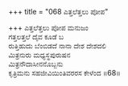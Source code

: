 +++
title = "068 ಎತ್ತಲೆತ್ತಲು ಪೋಪ"

+++
ಎತ್ತಲೆತ್ತಲು ಪೋಪ ಮನುಜಂ   
ಗತ್ತಲತ್ತಲೆ ದೈವ ಕೂಡೆ ಬ  
ರುತ್ತಿಹುದು ಬೆಂಬಿಡದೆ ನಾನಾ ದೇಶ ದೇಶದಲಿ   
ಮಿತ್ರನುರು ಮಧ್ಯಸ್ಥಪುರುಷನ  
ಮಿತ್ರನೌದಾಸೀನನೊಬ್ಬನು   
ಕೃತ್ರಿಮನು ಸಹಜೀವಿಯಿಂತಿವರರಸ ಕೇಳೆಂದ   ॥68॥